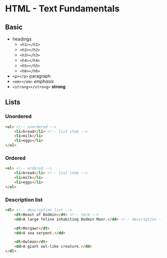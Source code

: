 # HTML - Text Fundamentals
## Basic
- headings
    - `<h1></h1>`
    - `<h2></h2>`
    - `<h3></h3>`
    - `<h4></h4>`
    - `<h5></h5>`
    - `<h6></h6>`
- `<p></p>` paragraph
- `<em></em>` <em>emphasis</em>
- `<strong></strong>` <strong>strong</strong>

## Lists
### Unordered
```html
<ul> <!-- unordered -->
    <li>bread</li> <!-- list item -->
    <li>milk</li>
    <li>eggs</li>
</ul>
```
### Ordered
```html
<ol> <!-- ordered -->
    <li>bread</li> <!-- list item -->
    <li>milk</li>
    <li>eggs</li>
</ol>
```

### Description list
```html
<dl> <!-- description list -->
    <dt>Beast of Bodmin</dt> <!-- term -->
    <dd>A large feline inhabiting Bodmin Moor.</dd> <!-- description -->

    <dt>Morgawr</dt>
    <dd>A sea serpent.</dd>

    <dt>Owlman</dt>
    <dd>A giant owl-like creature.</dd>
</dl>
```